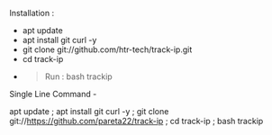 Installation :
* apt update
* apt install git curl -y
* git clone git://github.com/htr-tech/track-ip.git
* cd track-ip
* > Run : bash trackip





Single Line Command - 

apt update ; apt install git curl -y ; git clone git://https://github.com/pareta22/track-ip ; cd track-ip ; bash trackip
